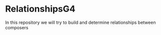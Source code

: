 # RelationshipsG4
In this repository we will try to build and determine relationships between composers
